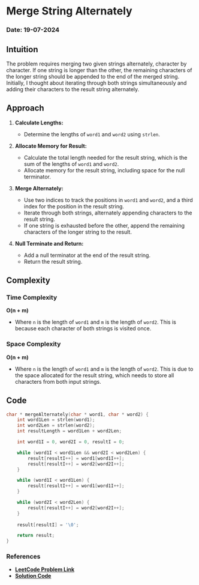 # Merge String Alternately
### Date: 19-07-2024

## Intuition
The problem requires merging two given strings alternately, character by character. If one string is longer than the other, the remaining characters of the longer string should be appended to the end of the merged string. Initially, I thought about iterating through both strings simultaneously and adding their characters to the result string alternately.

## Approach

1. **Calculate Lengths:**
    - Determine the lengths of `word1` and `word2` using `strlen`.

2. **Allocate Memory for Result:**
    - Calculate the total length needed for the result string, which is the sum of the lengths of `word1` and `word2`.
    - Allocate memory for the result string, including space for the null terminator.

3. **Merge Alternately:**
    - Use two indices to track the positions in `word1` and `word2`, and a third index for the position in the result string.
    - Iterate through both strings, alternately appending characters to the result string.
    - If one string is exhausted before the other, append the remaining characters of the longer string to the result.

4. **Null Terminate and Return:**
    - Add a null terminator at the end of the result string.
    - Return the result string.

## Complexity

### Time Complexity

**O(n + m)**

- Where `n` is the length of `word1` and `m` is the length of `word2`. This is because each character of both strings is visited once.

### Space Complexity

**O(n + m)**

- Where `n` is the length of `word1` and `m` is the length of `word2`. This is due to the space allocated for the result string, which needs to store all characters from both input strings.


## Code
```c
char * mergeAlternately(char * word1, char * word2) {
    int word1Len = strlen(word1);
    int word2Len = strlen(word2);
    int resultLength = word1Len + word2Len;

    int word1I = 0, word2I = 0, resultI = 0;

    while (word1I < word1Len && word2I < word2Len) {
        result[resultI++] = word1[word1I++];
        result[resultI++] = word2[word2I++];
    }

    while (word1I < word1Len) {
        result[resultI++] = word1[word1I++];
    }

    while (word2I < word2Len) {
        result[resultI++] = word2[word2I++];
    }
    
    result[resultI] = '\0';

    return result;
}
```

### References
- **[LeetCode Problem Link](https://leetcode.com/problems/merge-strings-alternately/?envType=study-plan-v2&envId=leetcode-75)**
- **[Solution Code](./1768.c)**
